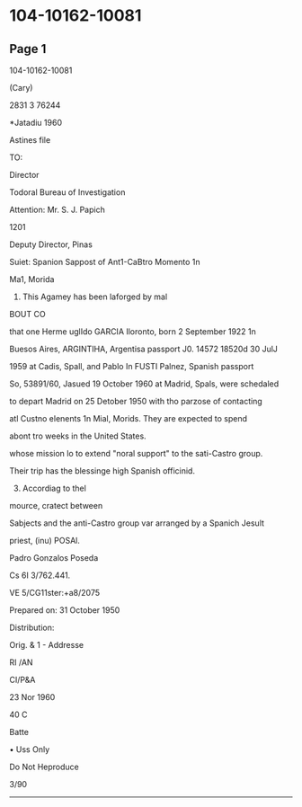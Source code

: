 # 104-10162-10081

## Page 1

104-10162-10081

(Cary)

2831 3 76244

*Jatadiu 1960

Astines file

TO:

Director

Todoral Bureau of Investigation

Attention: Mr. S. J. Papich

1201

Deputy Director, Pinas

Suiet: Spanion Sappost of Ant1-CaBtro Momento 1n

Ma1, Morida

1. This Agamey has been laforged by mal

BOUT CO

that one Herme uglIdo GARCIA Iloronto, born 2 September 1922 1n

Buesos Aires, ARGINTIHA, Argentisa passport J0. 14572 18520d 30 JulJ

1959 at Cadis, Spall, and Pablo In FUSTI Palnez, Spanish passport

So, 53891/60, Jasued 19 October 1960 at Madrid, Spals, were schedaled

to depart Madrid on 25 Detober 1950 with tho parzose of contacting

atl Custno elenents 1n Mial, Morids. They are expected to spend

abont tro weeks in the United States.

whose mission lo to extend "noral support" to the sati-Castro group.

Their trip has the blessinge high Spanish officinid.

3. Accordiag to thel

mource, cratect between

Sabjects and the anti-Castro group var arranged by a Spanich Jesult

priest, (inu) POSAl.

Padro Gonzalos Poseda

Cs 6I 3/762.441.

VE 5/CG11ster:+a8/2075

Prepared on: 31 October 1950

Distribution:

Orig. & 1 - Addresse

RI /AN

CI/P&A

23 Nor 1960

40 C

Batte

• Uss Only

Do Not Heproduce

3/90

---

